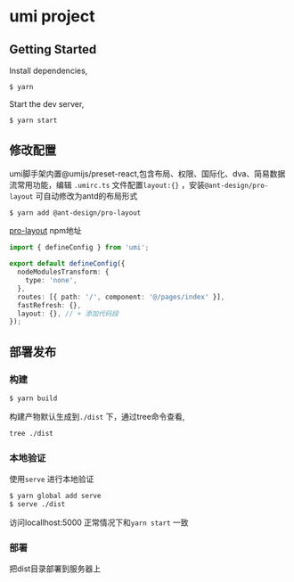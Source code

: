 # umi project

## Getting Started

Install dependencies,

```bash
$ yarn
```

Start the dev server,

```bash
$ yarn start
```

## 修改配置

umi脚手架内置@umijs/preset-react,包含布局、权限、国际化、dva、简易数据流常用功能，编辑 ``.umirc.ts`` 文件配置``layout:{}`` ，安装``@ant-design/pro-layout`` 可自动修改为antd的布局形式

```bash
$ yarn add @ant-design/pro-layout
```

[pro-layout](https://www.npmjs.com/package/@ant-design/pro-layou) npm地址

```typescript
import { defineConfig } from 'umi';

export default defineConfig({
  nodeModulesTransform: {
    type: 'none',
  },
  routes: [{ path: '/', component: '@/pages/index' }],
  fastRefresh: {},
  layout: {}, // + 添加代码段
});
```

## 部署发布

### 构建

```bash
$ yarn build
```

构建产物默认生成到```./dist``` 下，通过tree命令查看,

```bash
tree ./dist
```

### 本地验证

使用``serve`` 进行本地验证

```bash
$ yarn global add serve
$ serve ./dist
```

访问locallhost:5000 正常情况下和``yarn start`` 一致

### 部署

把dist目录部署到服务器上
